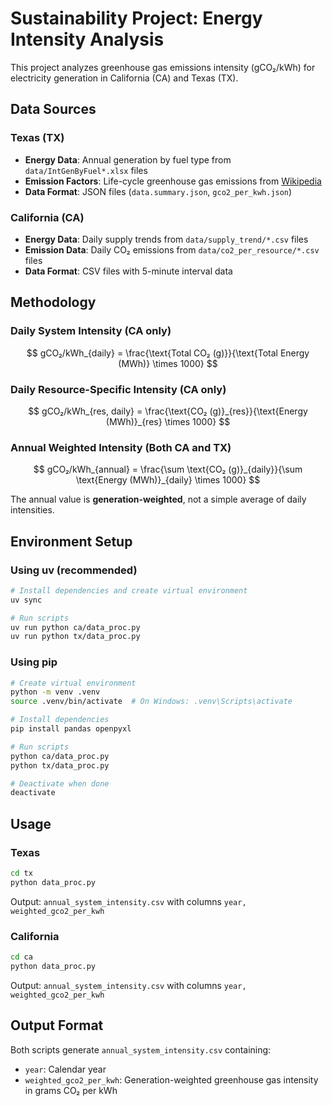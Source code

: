 # Sustainability Project: Energy Intensity Analysis

This project analyzes greenhouse gas emissions intensity (gCO₂/kWh) for electricity generation in California (CA) and Texas (TX).

## Data Sources

### Texas (TX)
- **Energy Data**: Annual generation by fuel type from `data/IntGenByFuel*.xlsx` files
- **Emission Factors**: Life-cycle greenhouse gas emissions from [Wikipedia](https://en.wikipedia.org/wiki/Life-cycle_greenhouse_gas_emissions_of_energy_sources)
- **Data Format**: JSON files (`data.summary.json`, `gco2_per_kwh.json`)

### California (CA)
- **Energy Data**: Daily supply trends from `data/supply_trend/*.csv` files
- **Emission Data**: Daily CO₂ emissions from `data/co2_per_resource/*.csv` files
- **Data Format**: CSV files with 5-minute interval data

## Methodology

### Daily System Intensity (CA only)
$$
gCO₂/kWh_{daily} = \frac{\text{Total CO₂ (g)}}{\text{Total Energy (MWh)} \times 1000}
$$

### Daily Resource-Specific Intensity (CA only)
$$
gCO₂/kWh_{res, daily} = \frac{\text{CO₂ (g)}_{res}}{\text{Energy (MWh)}_{res} \times 1000}
$$

### Annual Weighted Intensity (Both CA and TX)
$$
gCO₂/kWh_{annual} = \frac{\sum \text{CO₂ (g)}_{daily}}{\sum \text{Energy (MWh)}_{daily} \times 1000}
$$

The annual value is **generation-weighted**, not a simple average of daily intensities.

## Environment Setup

### Using uv (recommended)
```bash
# Install dependencies and create virtual environment
uv sync

# Run scripts
uv run python ca/data_proc.py
uv run python tx/data_proc.py
```

### Using pip
```bash
# Create virtual environment
python -m venv .venv
source .venv/bin/activate  # On Windows: .venv\Scripts\activate

# Install dependencies
pip install pandas openpyxl

# Run scripts
python ca/data_proc.py
python tx/data_proc.py

# Deactivate when done
deactivate
```

## Usage

### Texas
```bash
cd tx
python data_proc.py
```
Output: `annual_system_intensity.csv` with columns `year, weighted_gco2_per_kwh`

### California
```bash
cd ca
python data_proc.py
```
Output: `annual_system_intensity.csv` with columns `year, weighted_gco2_per_kwh`

## Output Format

Both scripts generate `annual_system_intensity.csv` containing:
- `year`: Calendar year
- `weighted_gco2_per_kwh`: Generation-weighted greenhouse gas intensity in grams CO₂ per kWh